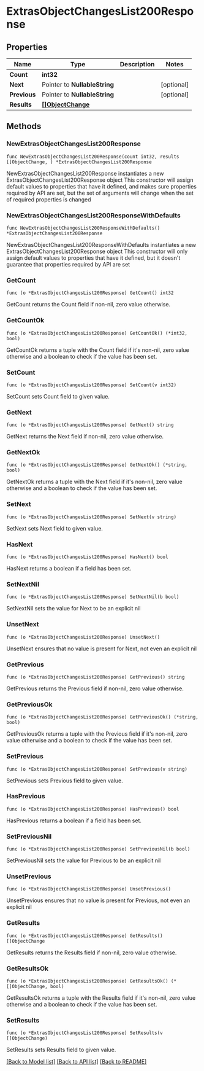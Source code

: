 # ExtrasObjectChangesList200Response

## Properties

Name | Type | Description | Notes
------------ | ------------- | ------------- | -------------
**Count** | **int32** |  | 
**Next** | Pointer to **NullableString** |  | [optional] 
**Previous** | Pointer to **NullableString** |  | [optional] 
**Results** | [**[]ObjectChange**](ObjectChange.md) |  | 

## Methods

### NewExtrasObjectChangesList200Response

`func NewExtrasObjectChangesList200Response(count int32, results []ObjectChange, ) *ExtrasObjectChangesList200Response`

NewExtrasObjectChangesList200Response instantiates a new ExtrasObjectChangesList200Response object
This constructor will assign default values to properties that have it defined,
and makes sure properties required by API are set, but the set of arguments
will change when the set of required properties is changed

### NewExtrasObjectChangesList200ResponseWithDefaults

`func NewExtrasObjectChangesList200ResponseWithDefaults() *ExtrasObjectChangesList200Response`

NewExtrasObjectChangesList200ResponseWithDefaults instantiates a new ExtrasObjectChangesList200Response object
This constructor will only assign default values to properties that have it defined,
but it doesn't guarantee that properties required by API are set

### GetCount

`func (o *ExtrasObjectChangesList200Response) GetCount() int32`

GetCount returns the Count field if non-nil, zero value otherwise.

### GetCountOk

`func (o *ExtrasObjectChangesList200Response) GetCountOk() (*int32, bool)`

GetCountOk returns a tuple with the Count field if it's non-nil, zero value otherwise
and a boolean to check if the value has been set.

### SetCount

`func (o *ExtrasObjectChangesList200Response) SetCount(v int32)`

SetCount sets Count field to given value.


### GetNext

`func (o *ExtrasObjectChangesList200Response) GetNext() string`

GetNext returns the Next field if non-nil, zero value otherwise.

### GetNextOk

`func (o *ExtrasObjectChangesList200Response) GetNextOk() (*string, bool)`

GetNextOk returns a tuple with the Next field if it's non-nil, zero value otherwise
and a boolean to check if the value has been set.

### SetNext

`func (o *ExtrasObjectChangesList200Response) SetNext(v string)`

SetNext sets Next field to given value.

### HasNext

`func (o *ExtrasObjectChangesList200Response) HasNext() bool`

HasNext returns a boolean if a field has been set.

### SetNextNil

`func (o *ExtrasObjectChangesList200Response) SetNextNil(b bool)`

 SetNextNil sets the value for Next to be an explicit nil

### UnsetNext
`func (o *ExtrasObjectChangesList200Response) UnsetNext()`

UnsetNext ensures that no value is present for Next, not even an explicit nil
### GetPrevious

`func (o *ExtrasObjectChangesList200Response) GetPrevious() string`

GetPrevious returns the Previous field if non-nil, zero value otherwise.

### GetPreviousOk

`func (o *ExtrasObjectChangesList200Response) GetPreviousOk() (*string, bool)`

GetPreviousOk returns a tuple with the Previous field if it's non-nil, zero value otherwise
and a boolean to check if the value has been set.

### SetPrevious

`func (o *ExtrasObjectChangesList200Response) SetPrevious(v string)`

SetPrevious sets Previous field to given value.

### HasPrevious

`func (o *ExtrasObjectChangesList200Response) HasPrevious() bool`

HasPrevious returns a boolean if a field has been set.

### SetPreviousNil

`func (o *ExtrasObjectChangesList200Response) SetPreviousNil(b bool)`

 SetPreviousNil sets the value for Previous to be an explicit nil

### UnsetPrevious
`func (o *ExtrasObjectChangesList200Response) UnsetPrevious()`

UnsetPrevious ensures that no value is present for Previous, not even an explicit nil
### GetResults

`func (o *ExtrasObjectChangesList200Response) GetResults() []ObjectChange`

GetResults returns the Results field if non-nil, zero value otherwise.

### GetResultsOk

`func (o *ExtrasObjectChangesList200Response) GetResultsOk() (*[]ObjectChange, bool)`

GetResultsOk returns a tuple with the Results field if it's non-nil, zero value otherwise
and a boolean to check if the value has been set.

### SetResults

`func (o *ExtrasObjectChangesList200Response) SetResults(v []ObjectChange)`

SetResults sets Results field to given value.



[[Back to Model list]](../README.md#documentation-for-models) [[Back to API list]](../README.md#documentation-for-api-endpoints) [[Back to README]](../README.md)


